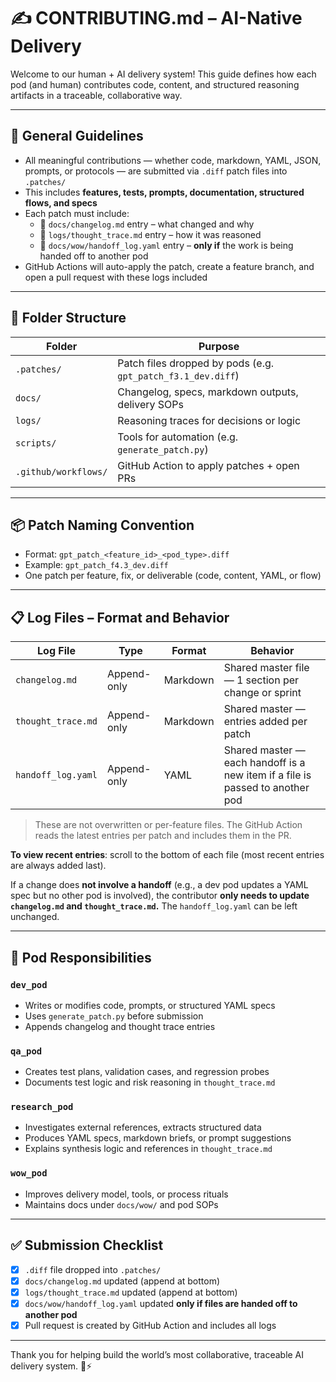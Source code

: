 # ✍️ CONTRIBUTING.md – AI-Native Delivery

Welcome to our human + AI delivery system! This guide defines how each pod (and human) contributes code, content, and structured reasoning artifacts in a traceable, collaborative way.

---

## 🧠 General Guidelines

- All meaningful contributions — whether code, markdown, YAML, JSON, prompts, or protocols — are submitted via `.diff` patch files into `.patches/`
- This includes **features, tests, prompts, documentation, structured flows, and specs**
- Each patch must include:
  - 📒 `docs/changelog.md` entry – what changed and why
  - 🧠 `logs/thought_trace.md` entry – how it was reasoned
  - 🔁 `docs/wow/handoff_log.yaml` entry – **only if** the work is being handed off to another pod
- GitHub Actions will auto-apply the patch, create a feature branch, and open a pull request with these logs included

---

## 🧰 Folder Structure

| Folder | Purpose |
|--------|---------|
| `.patches/` | Patch files dropped by pods (e.g. `gpt_patch_f3.1_dev.diff`) |
| `docs/` | Changelog, specs, markdown outputs, delivery SOPs |
| `logs/` | Reasoning traces for decisions or logic |
| `scripts/` | Tools for automation (e.g. `generate_patch.py`) |
| `.github/workflows/` | GitHub Action to apply patches + open PRs |

---

## 📦 Patch Naming Convention

- Format: `gpt_patch_<feature_id>_<pod_type>.diff`
- Example: `gpt_patch_f4.3_dev.diff`
- One patch per feature, fix, or deliverable (code, content, YAML, or flow)

---

## 📋 Log Files – Format and Behavior

| Log File | Type | Format | Behavior |
|----------|------|--------|----------|
| `changelog.md` | Append-only | Markdown | Shared master file — 1 section per change or sprint |
| `thought_trace.md` | Append-only | Markdown | Shared master — entries added per patch |
| `handoff_log.yaml` | Append-only | YAML | Shared master — each handoff is a new item if a file is passed to another pod |

> These are not overwritten or per-feature files. The GitHub Action reads the latest entries per patch and includes them in the PR.

**To view recent entries**: scroll to the bottom of each file (most recent entries are always added last).

If a change does **not involve a handoff** (e.g., a dev pod updates a YAML spec but no other pod is involved), the contributor **only needs to update `changelog.md` and `thought_trace.md`.** The `handoff_log.yaml` can be left unchanged.

---

## 🤖 Pod Responsibilities

### `dev_pod`
- Writes or modifies code, prompts, or structured YAML specs
- Uses `generate_patch.py` before submission
- Appends changelog and thought trace entries

### `qa_pod`
- Creates test plans, validation cases, and regression probes
- Documents test logic and risk reasoning in `thought_trace.md`

### `research_pod`
- Investigates external references, extracts structured data
- Produces YAML specs, markdown briefs, or prompt suggestions
- Explains synthesis logic and references in `thought_trace.md`

### `wow_pod`
- Improves delivery model, tools, or process rituals
- Maintains docs under `docs/wow/` and pod SOPs

---

## ✅ Submission Checklist

- [x] `.diff` file dropped into `.patches/`
- [x] `docs/changelog.md` updated (append at bottom)
- [x] `logs/thought_trace.md` updated (append at bottom)
- [x] `docs/wow/handoff_log.yaml` updated **only if files are handed off to another pod**
- [x] Pull request is created by GitHub Action and includes all logs

---

Thank you for helping build the world’s most collaborative, traceable AI delivery system. 🧠⚡

